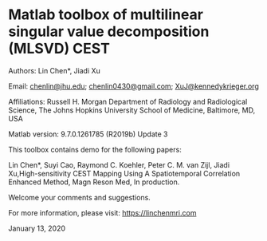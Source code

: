 # Matlab toolbox of multilinear singular value decomposition (MLSVD) CEST

Authors: Lin Chen*, Jiadi Xu

Email: chenlin@jhu.edu;  chenlin0430@gmail.com;  XuJ@kennedykrieger.org

Affiliations:
Russell H. Morgan Department of Radiology and Radiological Science, The Johns Hopkins University School of Medicine, Baltimore, MD, USA

Matlab version: 9.7.0.1261785 (R2019b) Update 3

This toolbox contains demo for the following papers:

Lin Chen*, Suyi Cao, Raymond C. Koehler, Peter C. M. van Zijl, Jiadi Xu,High-sensitivity CEST Mapping Using A Spatiotemporal Correlation Enhanced Method, Magn Reson Med, In production.

Welcome your comments and suggestions.

For more information, please visit: https://linchenmri.com

January 13, 2020

